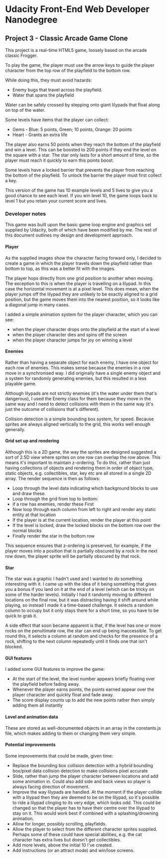 # Udacity Front-End Web Developer Nanodegree
## Project 3 - Classic Arcade Game Clone
This project is a real-time HTML5 game, loosely based on the arcade classic Frogger.

To play the game, the player must use the arrow keys to guide the player character from the top row of the playfield to the bottom row.

While doing this, they must avoid hazards:

- Enemy bugs that travel across the playfield.
- Water that spans the playfield

Water can be safely crossed by stepping onto giant lilypads that float along on top of the water.

Some levels have items that the player can collect:

- Gems - Blue: 5 points, Green; 10 points, Orange: 20 points
- Heart - Grants an extra life

The player also earns 50 points when they reach the bottom of the playfield and win a level. This can be boosted to 200 points if they end the level on the square with a star. The star only lasts for a short amount of time, so the player must reach it quickly to earn this points boost.

Some levels have a locked barrier that prevents the player from reaching the bottom of the playfield. To unlock the barrier the player must first collect a key.

This version of the game has 10 example levels and 5 lives to give you a good chance to see each level. If you win level 10, the game loops back to level 1 but you retain your current score and lives.

### Developer notes
This game was built upon the basic game loop engine and graphics set supplied by Udacity, both of which have been modified by me. The rest of this document outlines my design and development approach.

#### Player
As the supplied images show the character facing forward only, I decided to create a game in which the player travels down the playfield rather than bottom to top, as this was a better fit with the images.

The player hops directly from one grid position to another when moving.
The exception to this is when the player is travelling on a lilypad. In this case the horizontal movement is at a pixel level. This does mean, when the player jumps off the lilypad they are unlikely to be exactly aligned to a grid position, but the game moves them into the nearest position, so it looks like a diagonal jump in many cases.

I added a simple animation system for the player character, which you can see:
- when the player character drops onto the playfield at the start of a level
- when the player character dies and spins off the screen
- when the player character jumps for joy on winning a level

#### Enemies
Rather than having a separate object for each enemy, I have one object for each row of enemies. This makes sense because the enemies in a row move in a synchronised way. I did originally have a single enemy object and a system for randomly generating enemies, but this resulted in a less playable game.

Although lilypads are not strictly enemies (it's the water under them that's dangerous), I used the Enemy class for them because they move in the same way and I need to detect collisions with them in the same way (it's just the outcome of collisions that's different).

Collision detection is a simple bounding box system, for speed. Because sprites are always aligned vertically to the grid, this works well enough generally.

#### Grid set up and rendering
Although this is a 2D game, the way the sprites are designed suggested a sort of 2.5D view where sprites on one row can overlap the row above. This means it's important to maintain z-ordering. To do this, rather than just having collections of objects and rendering them in order of object type, static objects, e.g. collectibles, star, key etc are all stored in a single 2D array. The render sequence is then as follows:

- Loop through the level data indicating which background blocks to use and draw these.
- Loop through the grid from top to bottom:
 - if a row has enemies, render these First
 - Now loop through each column from left to right and render any static entity at that location
 - If the player is at the current location, render the player at this point
- If the level is locked, draw the locked blocks on the bottom row over the normal blocks
- Finally render the star in the bottom row

This sequence ensures that z-ordering is preserved, for example, if the player moves into a position that is partially obscured by a rock in the next row down, the player sprite will be partially obscured by that rock.

#### Star
The star was a graphic I hadn't used and I wanted to do something interesting with it. I came up with the idea of it being something that gives you a bonus if you land on it at the end of a level (which can be tricky on some of the harder levels). Initially I had it randomly moving to different locations on the final row, but it was distracting having it shift around while playing, so instead I made it a time-based challenge. It selects a random column to occupy but it only stays there for a short time, so you have to be quick to grab it.

A side effect that soon became apparent is that, if the level has one or more rocks on the penultimate row, the star can end up being inaccessible. To get round this, it selects a column at random and checks for the presence of a rock, shifting to the next column repeatedly until it finds one that isn't blocked.

#### GUI features
I added some GUI features to improve the game:
- At the start of the level, the level number appears briefly floating over the playfield before fading away.
- Whenever the player earns points, the points earned appear over the player character and quickly float and fade away.
- The score display counts up to add the new points rather then simply adding them all instantly

#### Level and animation data
These are stored as well-documented objects in an array in the constants.js file, which makes adding to them or changing them very simple.

#### Potential improvements
Some improvements that could be made, given time:
- Replace the bounding box collision detection with a hybrid bounding box/pixel data collision detection to make collisions pixel accurate
- Slide, rather than jump the player character between locations and add some animation in. Could also add side and back views so player is always facing direction of movement.
- Improve the way lilypads are handled. At the moment if the player collide with a lilypad then they are deemed to be on the lilypad, so it's possible to ride a lilypad clinging to its very edge, which looks odd. This could be changed so that the player has to have their centre over the lilypad to stay on it. This would work best if combined with a splashing/drowning animation.
- Allow for longer, possibly scrolling, playfields.
- Allow the player to select from the different character sprites supplied. Perhaps some of these could have special abilities, e.g. the cat character has extra lives but doesn't get collectibles.
- Add more levels, above the initial 10 I've created.
- Add instructions (or an attract mode) and win/lose screens.
